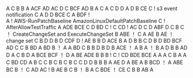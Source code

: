 A
C
B
B
A
ACF
AD
AC
D
C
BCF
AD
B
A
C
A
C
D
D
A
D
B
CE
C ! s3 event notification
C
A
D
D
BCE
C
A
BDF !  
A !  AWS-RunPatchBaseline  AmazonLinuxDefaultPatchBaseline
C ! AfterAllowTestTraffic
A
ADE
BCE
C
D
BD
C !
C
CD ! AC
D
C
D
ABF
D
C
B 
C ！ CreateChangeSet and ExecuteChangeSet 
B
ABE ！
C
A
AE
B
AE ！ change set
C
B
D
D
B
D
CDF
D !
AE
B
B
D
ACE
B
A
D
B
B
C
D
B
D
BD
BCF
AD
C
C
B
BD
A
BD
B ！
A
A
BD
C
B
B
D
B
D
B
ACE ！ 
A
B
A   ！
B
A
D
B
B
AD
D
A
C
B
D
A
BCE
BCF ！
D
A
BE
ADE
B
B 
B !
C !
CD
BDE
BCE
A
A
A
C
B
A
A
C
BD
CD
A
B
C
C
B
C
B
C
B
C
C
D
D
B
B
B
A
AE
D
A
BE
A
B
BCD ！
A
ABE
BC
B ！
C
AD
AC !
B
AE
B
C
B ！
B
A
C
BDE ！
CE
C
B
B
AB
A
